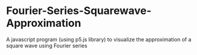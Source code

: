 # Fourier-Series-Squarewave-Approximation
A javascript program (using p5.js library) to visualize the approximation of a square wave using Fourier series
